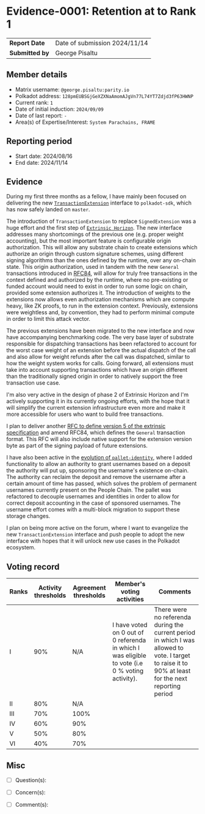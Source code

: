 # Evidence-0001: Retention at to Rank 1

|                 |                                                                                             |
| --------------- | ------------------------------------------------------------------------------------------- |
| **Report Date** | Date of submission 2024/11/14                                                               |
| **Submitted by**| George Pisaltu                                                                              |


## Member details

- Matrix username: `@george.pisaltu:parity.io`
- Polkadot address: `128pmEUBSGjGeXZXNaAmomAJgVn77L74YT7Zdjd3fP63HWNP`
- Current rank: `1`
- Date of initial induction: `2024/09/09`
- Date of last report: `-`
- Area(s) of Expertise/Interest: `System Parachains, FRAME`


## Reporting period

- Start date: 2024/08/16
- End date: 2024/11/14


## Evidence

During my first three months as a fellow, I have mainly been focused on delivering the new
[`TransactionExtension`](https://github.com/paritytech/polkadot-sdk/blob/1b0cbe99ab8537fa188952a203bdb73b0e5fdd3f/substrate/primitives/runtime/src/traits/transaction_extension/mod.rs#L161) interface to `polkadot-sdk`, which has now safely landed on `master`.

The introduction of `TransactionExtension` to replace `SignedExtension` was a huge effort and the
first step of [`Extrinsic Horizon`](https://github.com/paritytech/polkadot-sdk/issues/2415). The new
interface addresses many shortcomings of the previous one (e.g. proper weight accounting), but the
most important feature is configurable origin authorization. This will allow any substrate chain to
create extensions which authorize an origin through custom signature schemes, using different
signing algorithms than the ones defined by the runtime, over any on-chain state. This origin
authorization, used in tandem with the new `General` transactions introduced in
[RFC84](https://github.com/polkadot-fellows/RFCs/pull/84), will allow for truly free transactions in
the context defined and authorized by the runtime, where no pre-existing or funded account would
need to exist in order to run some logic on chain, provided some extension authorizes it. The
introduction of weights to the extensions now allows even authorization mechanisms which are compute
heavy, like ZK proofs, to run in the extension context. Previously, extensions were weightless and,
by convention, they had to perform minimal compute in order to limit this attack vector.

The previous extensions have been migrated to the new interface and now have accompanying
benchmarking code. The very base layer of substrate responsible for dispatching transactions has
been refactored to account for the worst case weight of an extension before the actual dispatch of
the call and also allow for weight refunds after the call was dispatched, similar to how the weight
system works for calls. Going forward, all extensions must take into account supporting transactions
which have an origin different than the traditionally signed origin in order to natively support the
free transaction use case.

I'm also very active in the design of phase 2 of Extrinsic Horizon and I'm actively supporting it in
its currently ongoing efforts, with the hope that it will simplify the current extension
infrastructure even more and make it more accessible for users who want to build free transactions.

I plan to deliver another [RFC to define version 5 of the extrinsic
specification](https://github.com/polkadot-fellows/RFCs/pull/124) and amend RFC84,
which defines the `General` transaction format. This RFC will also include native support for the
extension version byte as part of the signing payload of future extensions.

I have also been active in the [evolution of
`pallet-identity`](https://github.com/paritytech/polkadot-sdk/pull/5554), where I added
functionality to allow an authority to grant usernames based on a deposit the authority will put up,
sponsoring the username's existence on-chain. The authority can reclaim the deposit and remove the
username after a certain amount of time has passed, which solves the problem of permanent usernames
currently present on the People Chain. The pallet was refactored to decouple usernames and
identities in order to allow for correct deposit accounting in the case of sponsored usernames. The
username effort comes with a multi-block migration to support these storage changes.

I plan on being more active on the forum, where I want to evangelize the new `TransactionExtension`
interface and push people to adopt the new interface with hopes that it will unlock new use cases in
the Polkadot ecosystem.

## Voting record

|  Ranks | Activity thresholds | Agreement thresholds | Member's voting activities | Comments |
|---|---|---|---|---|
|I  |90%   |N/A   | I have voted on 0 out of 0 referenda in which I was eligible to vote (i.e 0 % voting activity). | There were no referenda during the current period in which I was allowed to vote. I target to raise it to 90% at least for the next reporting period |
|II |80%   |N/A   |   |  |
|III|70%   |100%  |   |  |
|IV |60%   |90%   |   |  |
|V  |50%   |80%   |   |  |
|VI |40%   |70%   |   |  |


## Misc

- [ ] Question(s): 

- [ ] Concern(s): 

- [ ] Comment(s): 

